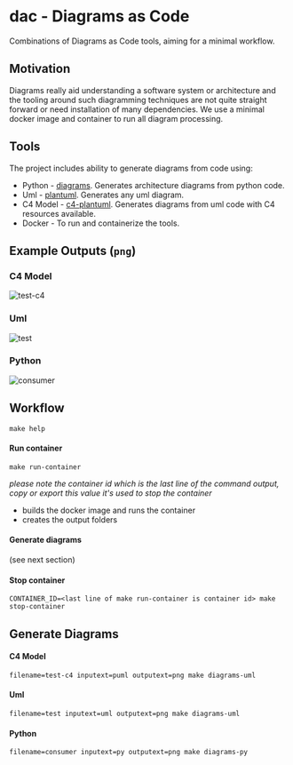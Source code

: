 # dac - Diagrams as Code
Combinations of Diagrams as Code tools, aiming for a minimal workflow.

## Motivation
Diagrams really aid understanding a software system or architecture and the tooling around such diagramming techniques are not quite straight forward or need installation of many dependencies.
We use a minimal docker image and container to run all diagram processing.

## Tools
The project includes ability to generate diagrams from code using:
- Python - [diagrams](https://diagrams.mingrammer.com/). Generates architecture diagrams from python code.
- Uml - [plantuml](https://plantuml.com/). Generates any uml diagram.
- C4 Model - [c4-plantuml](https://github.com/plantuml-stdlib/C4-PlantUML). Generates diagrams from uml code with C4 resources available.
- Docker - To run and containerize the tools.

## Example Outputs (`png`)

### C4 Model
![test-c4](https://user-images.githubusercontent.com/16656207/179087128-b4fe4921-abfd-42ce-9c03-fb7b382d366c.png)

### Uml
![test](https://user-images.githubusercontent.com/16656207/179087059-f841f2fb-699a-4466-821e-ef8bd519477d.png)

### Python
![consumer](https://user-images.githubusercontent.com/16656207/179086957-85fffea6-bd55-4d88-9598-a69f5a4d0302.png)


## Workflow
`make help`
#### Run container
`make run-container`

*please note the container id which is the last line of the command output, copy or export this value*
*it's used to stop the container*

- builds the docker image and runs the container
- creates the output folders

#### Generate diagrams
(see next section)

#### Stop container
`CONTAINER_ID=<last line of make run-container is container id> make stop-container`

## Generate Diagrams
#### C4 Model
`filename=test-c4 inputext=puml outputext=png make diagrams-uml`

#### Uml
`filename=test inputext=uml outputext=png make diagrams-uml`

#### Python
`filename=consumer inputext=py outputext=png make diagrams-py`
